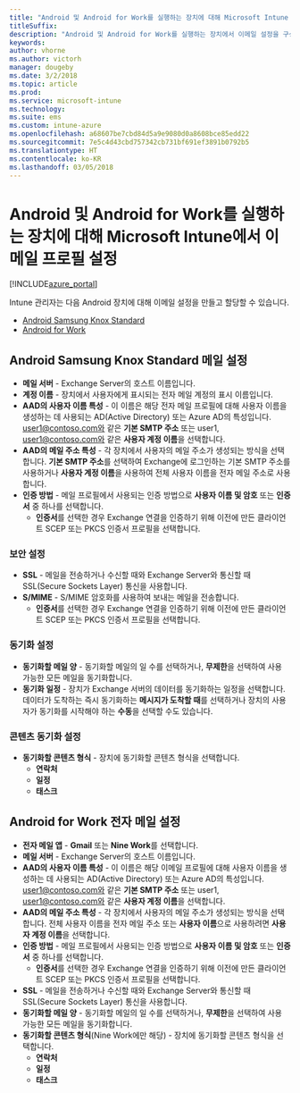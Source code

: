 ```yaml
---
title: "Android 및 Android for Work를 실행하는 장치에 대해 Microsoft Intune 이메일 설정"
titleSuffix: 
description: "Android 및 Android for Work를 실행하는 장치에서 이메일 설정을 구성하는 데 사용할 수 있는 Microsoft Intune 설정에 대해 알아봅니다."
keywords: 
author: vhorne
ms.author: victorh
manager: dougeby
ms.date: 3/2/2018
ms.topic: article
ms.prod: 
ms.service: microsoft-intune
ms.technology: 
ms.suite: ems
ms.custom: intune-azure
ms.openlocfilehash: a68607be7cbd84d5a9e9080d0a8608bce85edd22
ms.sourcegitcommit: 7e5c4d43cbd757342cb731bf691ef3891b0792b5
ms.translationtype: HT
ms.contentlocale: ko-KR
ms.lasthandoff: 03/05/2018
---
```

# <a name="email-profile-settings-in-microsoft-intune-for-devices-running-android-and-android-for-work"></a>Android 및 Android for Work를 실행하는 장치에 대해 Microsoft Intune에서 이메일 프로필 설정

[!INCLUDE[azure_portal](./includes/azure_portal.md)]

Intune 관리자는 다음 Android 장치에 대해 이메일 설정을 만들고 할당할 수 있습니다.
- [Android Samsung Knox Standard](#android-samsung-knox-standard-email-settings)
- [Android for Work](#android-for-work-email-settings)

## <a name="android-samsung-knox-standard-email-settings"></a>Android Samsung Knox Standard 메일 설정
- **메일 서버** - Exchange Server의 호스트 이름입니다.
- **계정 이름** - 장치에서 사용자에게 표시되는 전자 메일 계정의 표시 이름입니다.
- **AAD의 사용자 이름 특성** - 이 이름은 해당 전자 메일 프로필에 대해 사용자 이름을 생성하는 데 사용되는 AD(Active Directory) 또는 Azure AD의 특성입니다. user1@contoso.com와 같은 **기본 SMTP 주소** 또는 user1, user1@contoso.com와 같은 **사용자 계정 이름**을 선택합니다.
- **AAD의 메일 주소 특성** - 각 장치에서 사용자의 메일 주소가 생성되는 방식을 선택합니다. **기본 SMTP 주소**를 선택하여 Exchange에 로그인하는 기본 SMTP 주소를 사용하거나 **사용자 계정 이름**을 사용하여 전체 사용자 이름을 전자 메일 주소로 사용합니다.
- **인증 방법** - 메일 프로필에서 사용되는 인증 방법으로 **사용자 이름 및 암호** 또는 **인증서** 중 하나를 선택합니다.
    - **인증서**를 선택한 경우 Exchange 연결을 인증하기 위해 이전에 만든 클라이언트 SCEP 또는 PKCS 인증서 프로필을 선택합니다.

### <a name="security-settings"></a>보안 설정

- **SSL** - 메일을 전송하거나 수신할 때와 Exchange Server와 통신할 때 SSL(Secure Sockets Layer) 통신을 사용합니다.
- **S/MIME** - S/MIME 암호화를 사용하여 보내는 메일을 전송합니다.
    - **인증서**를 선택한 경우 Exchange 연결을 인증하기 위해 이전에 만든 클라이언트 SCEP 또는 PKCS 인증서 프로필을 선택합니다.

### <a name="synchronization-settings"></a>동기화 설정

- **동기화할 메일 양** - 동기화할 메일의 일 수를 선택하거나, **무제한**을 선택하여 사용 가능한 모든 메일을 동기화합니다.
- **동기화 일정** - 장치가 Exchange 서버의 데이터를 동기화하는 일정을 선택합니다. 데이터가 도착하는 즉시 동기화하는 **메시지가 도착할 때**를 선택하거나 장치의 사용자가 동기화를 시작해야 하는 **수동**을 선택할 수도 있습니다.

### <a name="content-sync-settings"></a>콘텐츠 동기화 설정

- **동기화할 콘텐츠 형식** - 장치에 동기화할 콘텐츠 형식을 선택합니다.
    - **연락처**
    - **일정**
    - **태스크**

## <a name="android-for-work-email-settings"></a>Android for Work 전자 메일 설정

- **전자 메일 앱** - **Gmail** 또는 **Nine Work**를 선택합니다.
- **메일 서버** - Exchange Server의 호스트 이름입니다.
- **AAD의 사용자 이름 특성** - 이 이름은 해당 이메일 프로필에 대해 사용자 이름을 생성하는 데 사용되는 AD(Active Directory) 또는 Azure AD의 특성입니다. user1@contoso.com와 같은 **기본 SMTP 주소** 또는 user1, user1@contoso.com와 같은 **사용자 계정 이름**을 선택합니다.
- **AAD의 메일 주소 특성** - 각 장치에서 사용자의 메일 주소가 생성되는 방식을 선택합니다. 전체 사용자 이름을 전자 메일 주소 또는 **사용자 이름**으로 사용하려면 **사용자 계정 이름**을 선택합니다.
- **인증 방법** - 메일 프로필에서 사용되는 인증 방법으로 **사용자 이름 및 암호** 또는 **인증서** 중 하나를 선택합니다.
    - **인증서**를 선택한 경우 Exchange 연결을 인증하기 위해 이전에 만든 클라이언트 SCEP 또는 PKCS 인증서 프로필을 선택합니다.
- **SSL** - 메일을 전송하거나 수신할 때와 Exchange Server와 통신할 때 SSL(Secure Sockets Layer) 통신을 사용합니다.
- **동기화할 메일 양** - 동기화할 메일의 일 수를 선택하거나, **무제한**을 선택하여 사용 가능한 모든 메일을 동기화합니다.
- **동기화할 콘텐츠 형식**(Nine Work에만 해당) - 장치에 동기화할 콘텐츠 형식을 선택합니다.
    - **연락처**
    - **일정**
    - **태스크**
